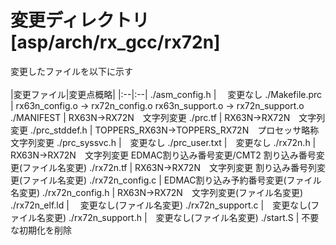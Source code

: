 # 変更ディレクトリ[asp/arch/rx_gcc/rx72n]  
変更したファイルを以下に示す 
<br>  
|変更ファイル|変更点概略|
|:--|:--|
./asm_config.h   | 　変更なし
./Makefile.prc	|	rx63n_config.o -> rx72n_config.o rx63n_support.o -> rx72n_support.o
./MANIFEST		|	RX63N->RX72N　文字列変更
./prc.tf		|	RX63N->RX72N　文字列変更
./prc_stddef.h	|	TOPPERS_RX63N->TOPPERS_RX72N　プロセッサ略称文字列変更
./prc_syssvc.h  |　変更なし
./prc_user.txt  |　変更なし
./rx72n.h		|	RX63N->RX72N　文字列変更 EDMAC割り込み番号変更/CMT2 割り込み番号変更(ファイル名変更)
./rx72n.tf		|	RX63N->RX72N　文字列変更 割り込み番号列変更(ファイル名変更)
./rx72n_config.c |	EDMAC割り込み予約番号変更(ファイル名変更)
./rx72n_config.h |	RX63N->RX72N　文字列変更(ファイル名変更)
./rx72n_elf.ld   | 　変更なし(ファイル名変更)
./rx72n_support.c |　変更なし(ファイル名変更)
./rx72n_support.h |　変更なし(ファイル名変更)
./start.S		|	不要な初期化を削除
<br>  